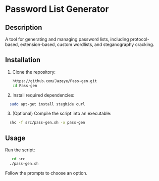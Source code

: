 # Password List Generator

## Description
A tool for generating and managing password lists, including protocol-based, extension-based, custom wordlists, and steganography cracking.

## Installation

1. Clone the repository:
   ```bash
   https://github.com/Jazeye/Pass-gen.git
   cd Pass-gen

 2. Install required dependencies:
```bash
  sudo apt-get install steghide curl
```
3. (Optional) Compile the script into an executable:

```bash
  shc -f src/pass-gen.sh -o pass-gen
```
## Usage
Run the script:

```bash
   cd src
  ./pass-gen.sh
```
Follow the prompts to choose an option.
